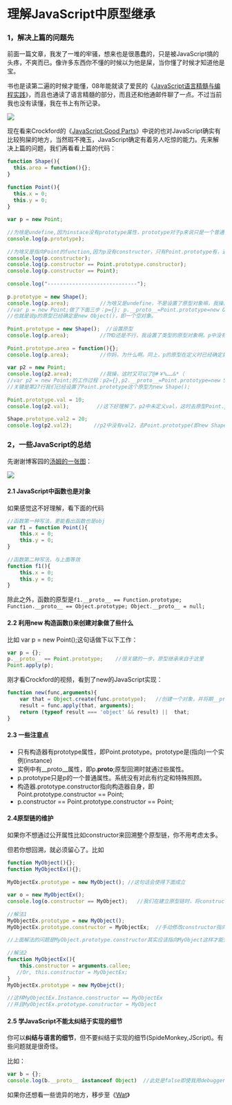 理解JavaScript中原型继承
=====

### 1，解决上篇的问题先

前面一篇文章，我发了一堆的牢骚，想来也是很愚蠢的，只是被JavaScript搞的头疼，不爽而已。像许多东西你不懂的时候以为他是屎，当你懂了时候才知道他是宝。

书也是读第二遍的时候才能懂，08年能就读了爱民的《[JavaScript语言精髓与编程实践](http://book.douban.com/subject/3012828/)》，而且也通读了语言精髓的部分，而且还和他通邮件聊了一点。不过当前我也没有读懂，我在书上有所记录。

![](http://images.cnblogs.com/cnblogs_com/Jerry-Chou/201202/201202251147156453.png)

现在看来Crockford的《[JavaScript:Good Parts](http://book.douban.com/subject/3590768/)》中说的也对JavaScript确实有比较狗屎的地方，当然瑕不掩玉，JavaScript确定有着另人吃惊的能力。先来解决上篇的问题，我们再看看上篇的代码：

```javascript
function Shape(){
  this.area = function(){};
}
   
function Point(){
  this.x = 0;
  this.y = 0;
}
   
var p = new Point;
  
//为啥是undefine,因为instace没有prototype属性，prototype对于p来说只是一个普通地跟p.val一样是一个undefined的属性。
console.log(p.prototype);  
    
//为啥又是指向Point的function,因为p没有constructor，只有Point.prototype有，通过原型查找，即p.constructor == Point.prototype.constructor == Point;
console.log(p.constructor);
console.log(p.constructor == Point.prototype.constructor);  
console.log(p.constructor == Point);
   
console.log("-----------------------------");
   
p.prototype = new Shape();
console.log(p.area);          //为啥又是undefine，不是设置了原型对象嘛，我操。
//var p = new Point;做了下面三步：p={}; p.__proto__=Point.prototype=new Object(); Point.apply(p);
//也就是说p的原型已经确定是new Object()，即一个空对象。 
   
Point.prototype = new Shape();  //设置原型
console.log(p.area);          //TMD还是不行，我设置了类型的原型对象啊。p中没有area属性，p的原型new Object()中也没有area属性，当然就是undefined，无比的正确
   
Point.prototype.area = function(){};
console.log(p.area);          //你妈，为什么啊。同上，p的原型在定义时已经确定就他妈的是一个空对象
   
var p2 = new Point;
console.log(p2.area);         //我操，这时又可以了@#￥%……&*（
//var p2 = new Point;的工作过程：p2={},p2.__proto__=Point.prototype=new Shape();Ponit.apply(p2);
//关键是第27行我们已经设置了Point.prototype这个原型为new Shape();
  
Point.prototype.val = 10;
console.log(p2.val);         //这下好理解了，p2中未定义val，这时去原型Point.prototype中找，找到了为10.
 
Shape.prototype.val2 = 20;
console.log(p2.val2);       //p2中没有val2，去Point.prototype(即new Shape())中找,new Shape()的__proto__为Shape.prototype，终于找到了。
```

### 2，一些JavaScript的总结

先谢谢博客园的[汤姆的一张图](http://www.cnblogs.com/TomXu/archive/2012/01/12/2308594.html)：

![](http://images.cnblogs.com/cnblogs_com/Jerry-Chou/201202/201202251147176189.png)

#### 2.1 JavaScript中函数也是对象

如果感觉这不好理解，看下面的代码

```javascript
//函数第一种写法，更能看出函数也是obj
var f1 = function Point(){
    this.x = 0;
    this.y = 0;
}
 
//函数第二种写法，与上面等效
function f1(){
    this.x = 0;
    this.y = 0;
}
```

除此之外，函数的原型是`f1.__proto__ == Function.prototype; Function.__proto__ == Object.prototype; Object.__proto__ = null;`

 

#### 2.2 利用new 构造函数()来创建对象做了些什么

比如 var p = new Point();这句话做下以下工作：

```javascript
var p = {};
p.__proto__ == Point.prototype;    //很关键的一步，原型继承来自于这里
Point.apply(p);
```

刚才看Crockford的视频，看到了new的JavaScript实现：

```javascript
function new(func,arguments){
    var that = Object.create(func.prototype);   //创建一个对象，并将期__proto__设置为func.prototype指向的object instance.
    result = func.apply(that, arguments);
    return (typeof result === 'object' && result) ||  that;
}
``` 

#### 2.3 一些注意点

- 只有构造器有prototype属性，即Point.prototype。prototype是(指向)一个实例(instance)
- 实例中有__proto__属性，即p.__proto__;原型回溯时就通过些属性。
- p.prototype只是p的一个普通属性。系统没有对此有约定和特殊照顾。
- 构造器.prototype.constructor指向构造器自身，即Point.prototype.constructor == Point;
- p.constructor == Point.prototype.constructor == Point;

 
#### 2.4原型链的维护

如果你不想通过公开属性比如constructor来回溯整个原型链，你不用考虑太多。

但若你想回溯，就必须留心了。比如

```javascript
function MyObject(){};
function MyObjectEx(){};
 
MyObjectEx.prototype = new MyObject(); //这句话会使得下面成立
 
var o = new MyObjectEx();
console.log(o.constructor == MyObject);   //我们在建立原型链时，将constructor指向打乱了。
 
//解法1
MyObjectEx.prototype = new MyObject();
MyObjectEx.prototype.constructor = MyObjectEx;  //手动修改constructor指向
 
//上面解法的问题是MyObject.prototype.constructor其实应该指向MyObject这样才能完成原型回溯，这便有了解法2
 
//解法2
function MyObjectEx(){
    this.constructor = arguments.callee;
   //Or, this.constructor = MyObjectEx;
}
MyObjectEx.prototype = new MyObejct();
 
//这样MyObjectEx.Instance.constructor == MyObjectEx
//并且MyObjectEx.prototype.constructor = MyObject
```

#### 2.5 学JavaScript不能太纠结于实现的细节

你可以**纠结与语言的细节**，但不要纠结于实现的细节(SpideMonkey,JScript)。有些问题就是很奇怪。

比如：

```javascript
var b = {};
console.log(b.__proto__ instanceof Object)  //此处是false即使我用debugger看到他是Object
```
 

如果你还想看一些诡异的地方，移步至《[Wat](http://www.aqee.net/wat/)》
